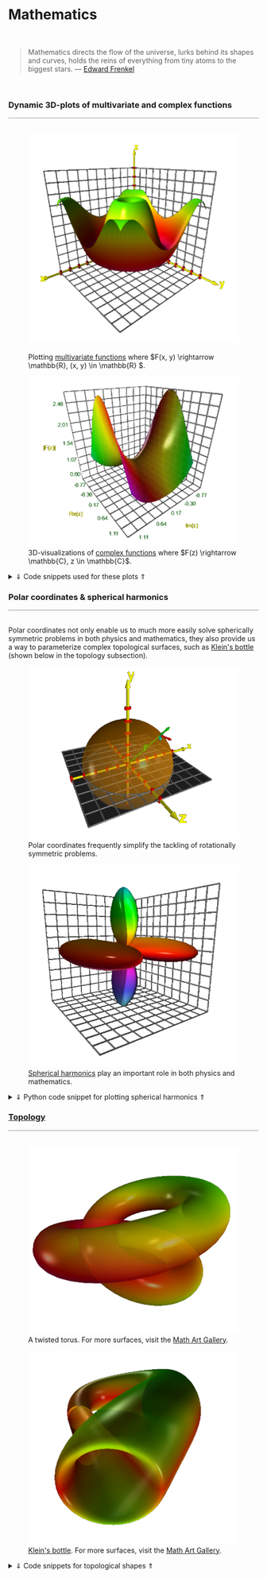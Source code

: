 <a name="mathematics"></a>
# Mathematics
<div class="header_line"><br/></div>

<blockquote>
Mathematics directs the flow of the universe, lurks behind its shapes and curves, 
holds the reins of everything from tiny atoms to the biggest stars. &mdash; 
<a href="https://en.wikipedia.org/wiki/Edward_Frenkel">Edward Frenkel</a>
</blockquote><br/>

### Dynamic 3D-plots of multivariate and complex functions
<div style="border-top: 1px solid #999999"><br/></div>

<div class="double_image">
<figure class="left_image">
  <a href="mathematics/multivariate_functions.html">
    <img alt="Multivariate functions" src="./images/3d_plot.png" title="Click to animate"/>
  </a>&nbsp;&nbsp;&nbsp;
  <figcaption>Plotting <a href="https://en.wikipedia.org/wiki/Function_of_several_real_variables">multivariate functions</a> 
  where $F(x, y) \rightarrow \mathbb{R}, (x, y) \in \mathbb{R} $.</figcaption>
</figure>
<figure class="right_image">
  <a href="mathematics/complex_functions.html">
    <img alt="Complex functions" src="./images/complex_function_plot.png" title="Click to animate"/>
  </a>
  <figcaption>3D-visualizations of <a href="https://en.wikipedia.org/wiki/Complex_analysis">complex functions</a> 
  where $F(z) \rightarrow \mathbb{C}, z \in \mathbb{C}$.</figcaption>
</figure>
</div>
<p style="clear: both;"></p>

<details>
  <summary><a>&dArr; Code snippets used for these plots &uArr;</a></summary>

The formula for the above image is given by:

$$\psi(x, y, t) = \sin\left(\sqrt{x^2+y^2}\right)$$

<p>The following Python code was used to plot the graph belonging to this multivariate function:<br/></p>

<div class="language-python highlighter-rouge"><div class="highlight"><pre class="highlight"><code><span class="k">def</span> <span class="nf">sine_sqrt</span><span class="p">():</span>
    <span class="n">resolution</span> <span class="o">=</span> <span class="mi">50</span>
    <span class="n">x</span> <span class="o">=</span> <span class="n">y</span> <span class="o">=</span> <span class="n">np</span><span class="p">.</span><span class="n">linspace</span><span class="p">(</span><span class="o">-</span><span class="mi">2</span> <span class="o">*</span> <span class="n">pi</span><span class="p">,</span> <span class="mi">2</span> <span class="o">*</span> <span class="n">pi</span><span class="p">,</span> <span class="n">resolution</span><span class="p">)</span>
    <span class="n">xx</span><span class="p">,</span> <span class="n">yy</span> <span class="o">=</span> <span class="n">np</span><span class="p">.</span><span class="n">meshgrid</span><span class="p">(</span><span class="n">x</span><span class="p">,</span> <span class="n">y</span><span class="p">)</span>
    <span class="n">x_2_plus_y_2</span> <span class="o">=</span> <span class="n">xx</span><span class="p">.</span><span class="n">multiply</span><span class="p">(</span><span class="n">xx</span><span class="p">).</span><span class="n">add</span><span class="p">(</span><span class="n">yy</span><span class="p">.</span><span class="n">multiply</span><span class="p">(</span><span class="n">yy</span><span class="p">))</span>
    <span class="n">zz</span> <span class="o">=</span> <span class="n">np</span><span class="p">.</span><span class="n">sin</span><span class="p">(</span><span class="n">np</span><span class="p">.</span><span class="n">sqrt</span><span class="p">(</span><span class="n">x_2_plus_y_2</span><span class="p">)).</span><span class="n">multiply</span><span class="p">(</span><span class="mi">5</span><span class="p">)</span>
    <span class="k">return</span> <span class="n">xx</span><span class="p">,</span> <span class="n">yy</span><span class="p">,</span> <span class="n">zz</span><br/>
<span class="n">xx</span><span class="p">,</span> <span class="n">yy</span><span class="p">,</span> <span class="n">zz</span> <span class="o">=</span> <span class="n">sine_sqrt</span><span class="p">()</span>
<span class="n">plot</span> <span class="o">=</span> <span class="n">Plot3D</span><span class="p">(</span><span class="n">xx</span><span class="p">,</span> <span class="n">yy</span><span class="p">,</span> <span class="n">zz</span><span class="p">)</span>
</code></pre></div></div>

</details>

<p></p>

### Polar coordinates &amp; spherical harmonics
<div style="border-top: 1px solid #999999"><br/></div>

Polar coordinates not only enable us to much more easily solve spherically symmetric problems in 
both physics and mathematics, they also provide us a way to parameterize complex topological surfaces, 
such  as [Klein&apos;s bottle](geometry#non_orientables) (shown below in the topology subsection). 


<div class="double_image">
<figure class="left_image">
  <a href="mathematics/polar_coordinates.html">
    <img alt="Polar coordinates" src="./images/polar_coordinates.png" title="Click to animate"/>
  </a>
  <figcaption>Polar coordinates frequently simplify the tackling of rotationally symmetric problems.</figcaption>
</figure>
<figure class="right_image">
  <a href="mathematics/spherical_harmonics.html">
    <img alt="Spherical harmonics" src="./images/geometry/spherical_harmonics.png" title="Click to animate"/>
  </a>
  <figcaption><a href="https://en.wikipedia.org/wiki/Spherical_harmonics">Spherical harmonics</a> 
  play an important role in both physics and mathematics.</figcaption>
</figure>
</div>
<p style="clear: both;"></p>

<details>
  <summary><a>&dArr; Python code snippet for plotting spherical harmonics &uArr;</a></summary>

The spherical harmonic function is given by

$$\begin{cases} \rho &amp; = 4 \cos^2(2\theta)\sin^2(\phi) \\  \theta &amp; = [0, 2\pi] \\ \phi &amp; = [0, \pi]  \end{cases}$$

This can then easily be translated to the graphing software, that can also be 
seen in the mathematics section on this page:


<div class="language-python highlighter-rouge"><div class="highlight"><pre class="highlight"><code><span class="k">def</span> <span class="nf">sphere_harmonic</span><span class="p">():</span>
    <span class="n">theta</span> <span class="o">=</span> <span class="n">np</span><span class="p">.</span><span class="n">linspace</span><span class="p">(</span><span class="o">-</span><span class="mf">1.1</span> <span class="o">*</span> <span class="n">pi</span><span class="p">,</span> <span class="n">pi</span><span class="p">,</span> <span class="mi">100</span><span class="p">)</span>
    <span class="n">phi</span> <span class="o">=</span> <span class="n">np</span><span class="p">.</span><span class="n">linspace</span><span class="p">(</span><span class="mi">0</span><span class="p">,</span> <span class="n">pi</span><span class="p">,</span> <span class="mi">100</span><span class="p">)</span>
    <span class="n">U</span><span class="p">,</span> <span class="n">V</span> <span class="o">=</span> <span class="n">np</span><span class="p">.</span><span class="n">meshgrid</span><span class="p">(</span><span class="n">theta</span><span class="p">,</span> <span class="n">phi</span><span class="p">)</span><br/>
    <span class="n">R1</span> <span class="o">=</span> <span class="n">np</span><span class="p">.</span><span class="n">cos</span><span class="p">(</span><span class="n">U</span><span class="p">.</span><span class="n">multiply</span><span class="p">(</span><span class="mi">2</span><span class="p">)).</span><span class="n">multiply</span><span class="p">(</span><span class="n">np</span><span class="p">.</span><span class="n">cos</span><span class="p">(</span><span class="n">U</span><span class="p">.</span><span class="n">multiply</span><span class="p">(</span><span class="mi">2</span><span class="p">)))</span>
    <span class="n">R2</span> <span class="o">=</span> <span class="n">np</span><span class="p">.</span><span class="n">sin</span><span class="p">(</span><span class="n">V</span><span class="p">).</span><span class="n">multiply</span><span class="p">(</span><span class="n">np</span><span class="p">.</span><span class="n">sin</span><span class="p">(</span><span class="n">V</span><span class="p">))</span>
    <span class="n">R</span> <span class="o">=</span> <span class="n">R1</span><span class="p">.</span><span class="n">multiply</span><span class="p">(</span><span class="n">R2</span><span class="p">).</span><span class="n">multiply</span><span class="p">(</span><span class="mi">4</span><span class="p">)</span><br/>
    <span class="n">X</span> <span class="o">=</span> <span class="n">np</span><span class="p">.</span><span class="n">sin</span><span class="p">(</span><span class="n">U</span><span class="p">).</span><span class="n">multiply</span><span class="p">(</span><span class="n">np</span><span class="p">.</span><span class="n">cos</span><span class="p">(</span><span class="n">V</span><span class="p">)).</span><span class="n">multiply</span><span class="p">(</span><span class="n">R</span><span class="p">)</span>
    <span class="n">Y</span> <span class="o">=</span> <span class="n">np</span><span class="p">.</span><span class="n">sin</span><span class="p">(</span><span class="n">U</span><span class="p">).</span><span class="n">multiply</span><span class="p">(</span><span class="n">np</span><span class="p">.</span><span class="n">sin</span><span class="p">(</span><span class="n">V</span><span class="p">)).</span><span class="n">multiply</span><span class="p">(</span><span class="n">R</span><span class="p">)</span>
    <span class="n">Z</span> <span class="o">=</span> <span class="n">np</span><span class="p">.</span><span class="n">cos</span><span class="p">(</span><span class="n">U</span><span class="p">).</span><span class="n">multiply</span><span class="p">(</span><span class="n">R</span><span class="p">)</span>
    <span class="k">return</span> <span class="n">X</span><span class="p">,</span> <span class="n">Y</span><span class="p">,</span> <span class="n">Z</span><span class="p">,</span> <span class="bp">None</span><span class="p">,</span> <span class="bp">None</span>
</code></pre></div></div>

</details>
<p style="clear: both;"></p>

### [Topology](geometry.html)
<div style="border-top: 1px solid #999999"><br/></div>

<div class="double_image">
<figure class="left_image">
  <a href="mathematics/topology.html">
    <img alt="Twisted torus" src="./images/geometry/twisted_torus.png" title="Click to animate"/>
  </a>
  <figcaption>A twisted torus. For more surfaces, visit the <a href="geometry.html">Math Art Gallery</a>.</figcaption>
</figure>
<figure class="right_image">
  <a href="mathematics/topology.html">
    <img alt="Klein&apos;s bottle" src="./images/geometry/klein_bottle.png" title="Click to animate"/>
  </a>
  <figcaption><a href="https://en.wikipedia.org/wiki/Klein_bottle">Klein&apos;s bottle</a>.
  For more surfaces, visit the <a href="geometry.html">Math Art Gallery</a>.</figcaption>
</figure>
</div>
<p style="clear: both;"></p>

<details>
  <summary><a>&dArr; Code snippets for topological shapes &uArr;</a></summary>

<p>Geometric shapes such as a <a href="https://www.mattiagiuri.com/2020/11/20/plotting-a-torus-with-python/">torus</a> 
can be parameterized using polar coordinates as well:</p>

$$\begin{pmatrix} x \\ y \\ z\end{pmatrix}=\begin{pmatrix} (c + a \cos(v))\cdot\cos(u) \\ (c + a \cos(v))\cdot\sin(u) \\ a \sin(v) \end{pmatrix}$$

<p><br/>This leads to the following Python code<br/></p>

<div class="language-python highlighter-rouge"><div class="highlight"><pre class="highlight"><code><span class="k">def</span> <span class="nf">torus</span><span class="p">():</span>
    <span class="n">c</span> <span class="o">=</span> <span class="mi">3</span>
    <span class="n">a</span> <span class="o">=</span> <span class="mi">1</span>
    <span class="n">xx</span> <span class="o">=</span> <span class="n">yy</span> <span class="o">=</span> <span class="n">np</span><span class="p">.</span><span class="n">linspace</span><span class="p">(</span><span class="o">-</span><span class="n">pi</span><span class="p">,</span> <span class="mf">1.05</span> <span class="o">*</span> <span class="n">pi</span><span class="p">,</span> <span class="mi">75</span><span class="p">)</span>
    <span class="n">U</span><span class="p">,</span> <span class="n">V</span> <span class="o">=</span> <span class="n">np</span><span class="p">.</span><span class="n">meshgrid</span><span class="p">(</span><span class="n">xx</span><span class="p">,</span> <span class="n">yy</span><span class="p">)</span>
    <span class="n">X</span> <span class="o">=</span> <span class="p">(</span><span class="n">np</span><span class="p">.</span><span class="n">cos</span><span class="p">(</span><span class="n">V</span><span class="p">).</span><span class="n">multiply</span><span class="p">(</span><span class="n">a</span><span class="p">).</span><span class="n">add</span><span class="p">(</span><span class="n">c</span><span class="p">)).</span><span class="n">multiply</span><span class="p">(</span><span class="n">np</span><span class="p">.</span><span class="n">cos</span><span class="p">(</span><span class="n">U</span><span class="p">))</span>
    <span class="n">Y</span> <span class="o">=</span> <span class="p">(</span><span class="n">np</span><span class="p">.</span><span class="n">cos</span><span class="p">(</span><span class="n">V</span><span class="p">).</span><span class="n">multiply</span><span class="p">(</span><span class="n">a</span><span class="p">).</span><span class="n">add</span><span class="p">(</span><span class="n">c</span><span class="p">)).</span><span class="n">multiply</span><span class="p">(</span><span class="n">np</span><span class="p">.</span><span class="n">sin</span><span class="p">(</span><span class="n">U</span><span class="p">))</span>
    <span class="n">Z</span> <span class="o">=</span> <span class="n">np</span><span class="p">.</span><span class="n">sin</span><span class="p">(</span><span class="n">V</span><span class="p">).</span><span class="n">multiply</span><span class="p">(</span><span class="n">a</span><span class="p">)</span>
    <span class="k">return</span> <span class="n">X</span><span class="p">,</span> <span class="n">Y</span><span class="p">,</span> <span class="n">Z</span><br/>
<span class="n">xx</span><span class="p">,</span> <span class="n">yy</span><span class="p">,</span> <span class="n">zz</span> <span class="o">=</span> <span class="n">torus</span><span class="p">()</span>
<span class="n">plot</span> <span class="o">=</span> <span class="n">Plot3D</span><span class="p">(</span><span class="n">xx</span><span class="p">,</span> <span class="n">yy</span><span class="p">,</span> <span class="n">zz</span><span class="p">)</span>
</code></pre></div></div>

</details>
